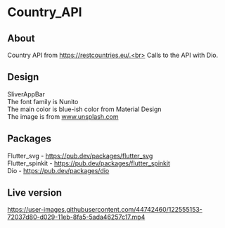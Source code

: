 # Country_API

## About
Country API from https://restcountries.eu/.<br>
Calls to the API with Dio.

## Design
SliverAppBar<br>
The font family is Nunito<br>
The main color is blue-ish color from Material Design<br>
The image is from www.unsplash.com<br>

## Packages
Flutter_svg - https://pub.dev/packages/flutter_svg<br>
Flutter_spinkit - https://pub.dev/packages/flutter_spinkit<br>
Dio - https://pub.dev/packages/dio<br>

## Live version


https://user-images.githubusercontent.com/44742460/122555153-72037d80-d029-11eb-8fa5-5ada46257c17.mp4

